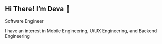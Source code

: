 <h2>Hi There! I’m Deva 👋</h2
<p>Software Engineer</p>
<p>I have an interest in Mobile Engineering, U/UX Engineering, and Backend Engineering</p>

<!---
## Tech Stacks
### Back-End
![Go](https://img.shields.io/badge/go-%2300ADD8.svg?style=for-the-badge&logo=go&logoColor=white)

### Front-End
![TailwindCSS](https://img.shields.io/badge/tailwindcss-%2338B2AC.svg?style=for-the-badge&logo=tailwind-css&logoColor=white)

### IDEs
![Visual Studio Code](https://img.shields.io/badge/Visual%20Studio%20Code-0078d7.svg?style=for-the-badge&logo=visual-studio-code&logoColor=white)  

[![](https://visitcount.itsvg.in/api?id=rahdeva&icon=0&color=0)](https://visitcount.itsvg.in)

<a href="https://app.daily.dev/rahdeva"><img src="https://api.daily.dev/devcards/v2/VqOAGUtOGoWVLcQPE7PmP.png?type=wide&r=j4h" width="652" alt="Rah Deva's Dev Card"/></a>
-->
